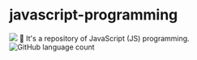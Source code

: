 # javascript-programming

<img src="https://miro.medium.com/max/3200/1*OF0xEMkWBv-69zvmNs6RDQ.gif"/>
📜 It's a repository of JavaScript (JS) programming.<br>
<img alt="GitHub language count" src="https://img.shields.io/github/languages/count/IsaacAlves7/alan-turing-website?color=%23ff3&logo=JavaScript&style=for-the-badge">
